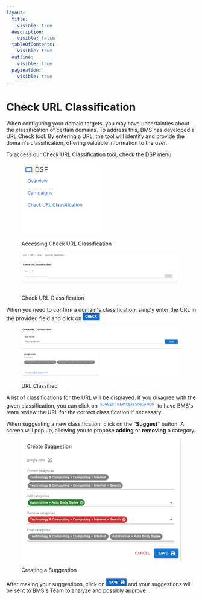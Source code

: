 ```yaml
---
layout:
  title:
    visible: true
  description:
    visible: false
  tableOfContents:
    visible: true
  outline:
    visible: true
  pagination:
    visible: true
---
```


# Check URL Classification

When configuring your domain targets, you may have uncertainties about the classification of certain domains. To address this, BMS has developed a URL Check tool. By entering a URL, the tool will identify and provide the domain's classification, offering valuable information to the user.

To access our Check URL Classification tool, check the DSP menu.

<figure><img src="../../.gitbook/assets/image (2) (5).png" alt=""><figcaption><p>Accessing Check URL Classification</p></figcaption></figure>

<figure><img src="../../.gitbook/assets/image (3) (5) (1).png" alt=""><figcaption><p>Check URL Classification</p></figcaption></figure>

When you need to confirm a domain's classification, simply enter the URL in the provided field and click on <img src="../../.gitbook/assets/image (4) (5).png" alt="Check URL" data-size="line">.

<figure><img src="../../.gitbook/assets/image (1) (6) (1).png" alt=""><figcaption><p>URL Classified</p></figcaption></figure>

A list of classifications for the URL will be displayed. If you disagree with the given classification, you can click on <img src="../../.gitbook/assets/image (5) (5).png" alt="Suggest New Classification" data-size="line"> to have BMS's team review the URL for the correct classification if necessary.

When suggesting a new classification, click on the "**Suggest**" button. A screen will pop up, allowing you to propose **adding** or **removing** a category.

<figure><img src="../../.gitbook/assets/image (1) (12).png" alt=""><figcaption><p>Creating a Suggestion</p></figcaption></figure>

After making your suggestions, click on <img src="../../.gitbook/assets/image (8) (5).png" alt="Save" data-size="line"> and your suggestions will be sent to BMS's Team to analyze and possibly approve.
